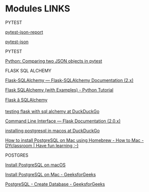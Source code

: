 # Modules LINKS

PYTEST

[pytest-json-report](https://pypi.org/project/pytest-json-report/)

[pytest-json](https://pypi.org/project/pytest-json/)

PYTEST

[Python: Comparing two JSON objects in pytest](https://stackoverflow.com/questions/46786342/python-comparing-two-json-objects-in-pytest)

FLASK SQL ALCHEMY

[Flask-SQLAlchemy — Flask-SQLAlchemy Documentation (2.x)](https://flask-sqlalchemy.palletsprojects.com/en/2.x/)

[Flask SQLAlchemy (with Examples) - Python Tutorial](https://pythonbasics.org/flask-sqlalchemy/)

[Flask â SQLAlchemy](https://www.tutorialspoint.com/flask/flask_sqlalchemy.htm)

[testing flask with sql alchemy at DuckDuckGo](https://duckduckgo.com/?t=ffab&q=testing+flask+with+sql+alchemy&ia=web)

[Command Line Interface — Flask Documentation (2.0.x)](https://flask.palletsprojects.com/en/2.0.x/cli/)

[installing postgresql in macos at DuckDuckGo](https://duckduckgo.com/?t=ffab&q=installing+postgresql+in+macos&ia=web)

[How to install PostgreSQL on Mac using Homebrew - How to Mac - DYclassroom | Have fun learning :-)](https://dyclassroom.com/howto-mac/how-to-install-postgresql-on-mac-using-homebrew)

POSTGRES

[Install PostgreSQL on macOS](https://www.postgresqltutorial.com/install-postgresql-macos/)

[Install PostgreSQL on Mac - GeeksforGeeks](https://www.geeksforgeeks.org/install-postgresql-on-mac/?ref=lbp)

[PostgreSQL - Create Database - GeeksforGeeks](https://www.geeksforgeeks.org/postgresql-create-database/)

